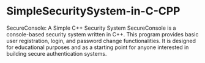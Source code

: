 # SimpleSecuritySystem-in-C-CPP
SecureConsole: A Simple C++ Security System  SecureConsole is a console-based security system written in C++. This program provides basic user registration, login, and password change functionalities. It is designed for educational purposes and as a starting point for anyone interested in building secure authentication systems.
